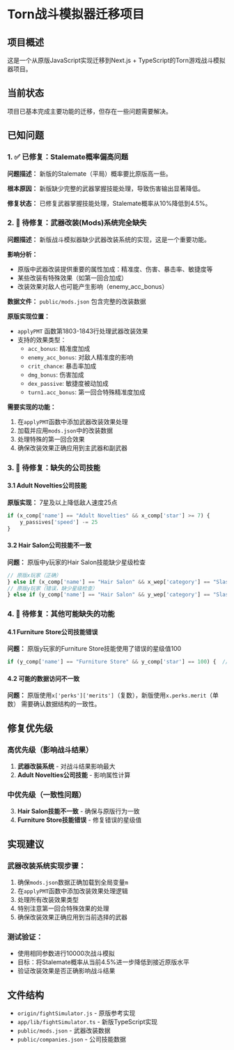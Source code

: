 # Torn战斗模拟器迁移项目

## 项目概述
这是一个从原版JavaScript实现迁移到Next.js + TypeScript的Torn游戏战斗模拟器项目。

## 当前状态
项目已基本完成主要功能的迁移，但存在一些问题需要解决。

## 已知问题

### 1. ✅ **已修复：Stalemate概率偏高问题**
**问题描述：** 新版的Stalemate（平局）概率要比原版高一些。

**根本原因：** 新版缺少完整的武器掌握技能处理，导致伤害输出显著降低。

**修复状态：** 已修复武器掌握技能处理，Stalemate概率从10%降低到4.5%。

### 2. 🚨 **待修复：武器改装(Mods)系统完全缺失**
**问题描述：** 新版战斗模拟器缺少武器改装系统的实现，这是一个重要功能。

**影响分析：**
- 原版中武器改装提供重要的属性加成：精准度、伤害、暴击率、敏捷度等
- 某些改装有特殊效果（如第一回合加成）
- 改装效果对敌人也可能产生影响（enemy_acc_bonus）

**数据文件：** `public/mods.json` 包含完整的改装数据

**原版实现位置：**
- `applyPMT` 函数第1803-1843行处理武器改装效果
- 支持的效果类型：
  - `acc_bonus`: 精准度加成
  - `enemy_acc_bonus`: 对敌人精准度的影响
  - `crit_chance`: 暴击率加成
  - `dmg_bonus`: 伤害加成
  - `dex_passive`: 敏捷度被动加成
  - `turn1.acc_bonus`: 第一回合特殊精准度加成

**需要实现的功能：**
1. 在`applyPMT`函数中添加武器改装效果处理
2. 加载并应用`mods.json`中的改装数据
3. 处理特殊的第一回合效果
4. 确保改装效果正确应用到主武器和副武器

### 3. 🚨 **待修复：缺失的公司技能**

#### 3.1 Adult Novelties公司技能
**原版实现：** 7星及以上降低敌人速度25点
```javascript
if (x_comp['name'] == "Adult Novelties" && x_comp['star'] >= 7) {
    y_passives['speed'] -= 25
}
```

#### 3.2 Hair Salon公司技能不一致
**问题：** 原版中y玩家的Hair Salon技能缺少星级检查
```javascript
// 原版x玩家（正确）
} else if (x_comp['name'] == "Hair Salon" && x_wep['category'] == "Slashing" && x_comp['star'] == 10) {
// 原版y玩家（错误，缺少星级检查）
} else if (y_comp['name'] == "Hair Salon" && y_wep['category'] == "Slashing") {
```

### 4. 🚨 **待修复：其他可能缺失的功能**

#### 4.1 Furniture Store公司技能错误
**问题：** 原版y玩家的Furniture Store技能使用了错误的星级值100
```javascript
if (y_comp['name'] == "Furniture Store" && y_comp['star'] == 100) {  // 应该是10
```

#### 4.2 可能的数据访问不一致
**问题：** 原版使用`x['perks']['merits']`（复数），新版使用`x.perks.merit`（单数）
需要确认数据结构的一致性。

## 修复优先级

### 高优先级（影响战斗结果）
1. **武器改装系统** - 对战斗结果影响最大
2. **Adult Novelties公司技能** - 影响属性计算

### 中优先级（一致性问题）
3. **Hair Salon技能不一致** - 确保与原版行为一致
4. **Furniture Store技能错误** - 修复错误的星级值

## 实现建议

### 武器改装系统实现步骤：
1. 确保`mods.json`数据正确加载到全局变量`m`
2. 在`applyPMT`函数中添加改装效果处理逻辑
3. 处理所有改装效果类型
4. 特别注意第一回合特殊效果的处理
5. 确保改装效果正确应用到当前选择的武器

### 测试验证：
- 使用相同参数进行10000次战斗模拟
- 目标：将Stalemate概率从当前4.5%进一步降低到接近原版水平
- 验证改装效果是否正确影响战斗结果

## 文件结构
- `origin/fightSimulator.js` - 原版参考实现
- `app/lib/fightSimulator.ts` - 新版TypeScript实现
- `public/mods.json` - 武器改装数据
- `public/companies.json` - 公司技能数据
